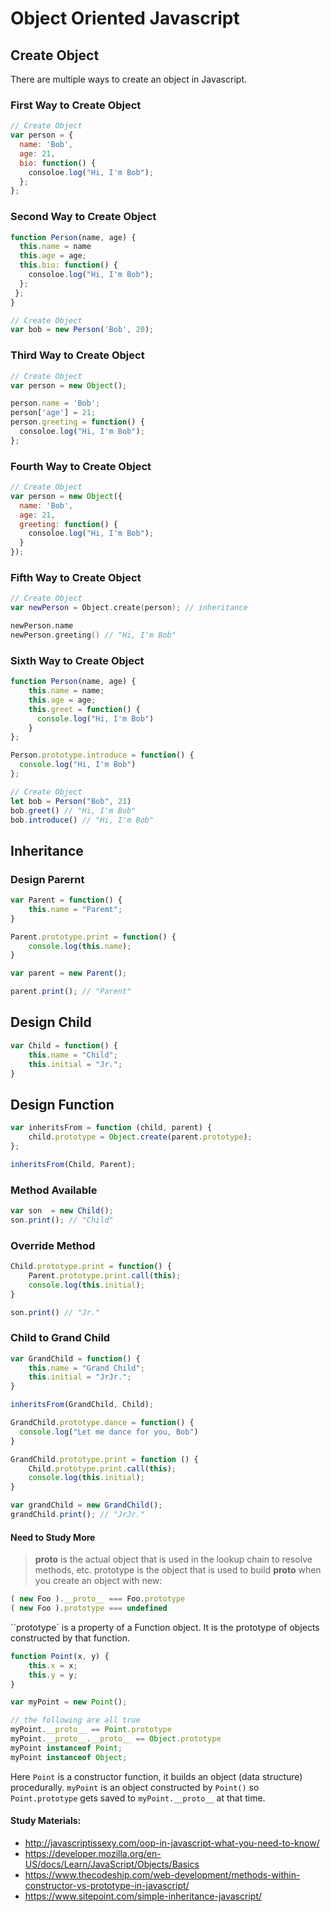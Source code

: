 # Object Oriented Javascript
## Create Object 
There are multiple ways to create an object in Javascript. 

### First Way to Create Object 
```javascript 
// Create Object
var person = {
  name: 'Bob',
  age: 21,
  bio: function() {
    consoloe.log("Hi, I'm Bob");
  };
};
```

### Second Way to Create Object 
```javascript 
function Person(name, age) {
  this.name = name
  this.age = age;
  this.bio: function() {
    consoloe.log("Hi, I'm Bob");
  };
 };
}

// Create Object
var bob = new Person('Bob', 20);
```

### Third Way to Create Object
```javascript 
// Create Object
var person = new Object();

person.name = 'Bob';
person['age'] = 21;
person.greeting = function() {
  consoloe.log("Hi, I'm Bob");
};
```

### Fourth Way to Create Object 
```javascript 
// Create Object
var person = new Object({
  name: 'Bob',
  age: 21,
  greeting: function() {
    consoloe.log("Hi, I'm Bob");
  }
});
```

### Fifth Way to Create Object 
```swift
// Create Object
var newPerson = Object.create(person); // inheritance

newPerson.name
newPerson.greeting() // "Hi, I'm Bob"
```


### Sixth Way to Create Object 
```javascript 
function Person(name, age) {
    this.name = name;
    this.age = age;
    this.greet = function() {
      console.log("Hi, I'm Bob")
    }
};

Person.prototype.introduce = function() {
  console.log("Hi, I'm Bob")
};

// Create Object
let bob = Person("Bob", 21)
bob.greet() // "Hi, I'm Bob"
bob.introduce() // "Hi, I'm Bob"
```


## Inheritance 

### Design Parernt
```javascript 
var Parent = function() {
    this.name = "Paremt";
}

Parent.prototype.print = function() {
    console.log(this.name);
}

var parent = new Parent();

parent.print(); // "Parent"
```

## Design Child
```javascript
var Child = function() {
    this.name = "Child";
    this.initial = "Jr.";
}
```

## Design Function
```javascript
var inheritsFrom = function (child, parent) {
    child.prototype = Object.create(parent.prototype);
};

inheritsFrom(Child, Parent);
```

### Method Available 
```javascript 
var son  = new Child();
son.print(); // "Child"
```

### Override Method
```javascript 
Child.prototype.print = function() {
    Parent.prototype.print.call(this);
    console.log(this.initial);
}

son.print() // "Jr."
```

### Child to Grand Child

```javascript
var GrandChild = function() {
    this.name = "Grand Child";
    this.initial = "JrJr.";
}

inheritsFrom(GrandChild, Child);
```

```javascript 
GrandChild.prototype.dance = function() {
  console.log("Let me dance for you, Bob")
}

GrandChild.prototype.print = function () {
    Child.prototype.print.call(this);
    console.log(this.initial);
}
```

```javascript 
var grandChild = new GrandChild();
grandChild.print(); // "JrJr."
```



#### Need to Study More

> __proto__ is the actual object that is used in the lookup chain to resolve methods, etc. prototype is the object that is used to build __proto__ when you create an object with new:

```javascript 
( new Foo ).__proto__ === Foo.prototype
( new Foo ).prototype === undefined
```

``prototype` is a property of a Function object. It is the prototype of objects constructed by that function.


```javascript
function Point(x, y) {
    this.x = x;
    this.y = y;
}

var myPoint = new Point();

// the following are all true
myPoint.__proto__ == Point.prototype
myPoint.__proto__.__proto__ == Object.prototype
myPoint instanceof Point;
myPoint instanceof Object;
```

Here `Point` is a constructor function, it builds an object (data structure) procedurally. `myPoint` is an object constructed by `Point()` so `Point.prototype` gets saved to `myPoint.__proto__` at that time.







#### Study Materials: 
  - http://javascriptissexy.com/oop-in-javascript-what-you-need-to-know/
  - https://developer.mozilla.org/en-US/docs/Learn/JavaScript/Objects/Basics
  - https://www.thecodeship.com/web-development/methods-within-constructor-vs-prototype-in-javascript/
  - https://www.sitepoint.com/simple-inheritance-javascript/
